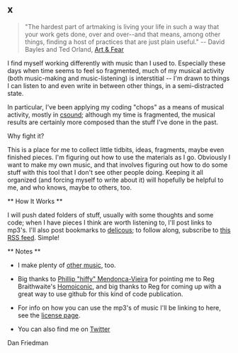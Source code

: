x
---

> "The hardest part of artmaking is living your life in such a way that your
> work gets done, over and over--and that means, among other things, finding a
> host of practices that are just plain useful."
>   -- David Bayles and Ted Orland, [Art & Fear](http://www.amazon.com/Art-Fear-Observations-Rewards-Artmaking/dp/0961454733)

I find myself working differently with music than I used to. Especially these
days when time seems to feel so fragmented, much of my musical activity (both
music-making and music-listening) is interstitial -- I'm drawn to things I can
listen to and even write in between other things, in a semi-distracted state.

In particular, I've been applying my coding "chops" as a means of musical
activity, mostly in [csound](http://csounds.com); although my time is
fragmented, the musical results are certainly more composed than the stuff I've
done in the past.

Why fight it?

This is a place for me to collect little tidbits, ideas, fragments, maybe even
finished pieces. I'm figuring out how to use the materials as I go. Obviously I
want to make my own music, and that involves figuring out how to do some stuff
with this tool that I don't see other people doing. Keeping it all organized
(and forcing myself to write about it) will hopefully be helpful to me, and
who knows, maybe to others, too.

** How It Works **

I will push dated folders of stuff, usually with some thoughts and some code; when
I have pieces I think are worth listening to, I'll post links to mp3's. I'll also post bookmarks to [delicous](http://delicious.com/lamech/x); to follow along, subscribe to [this RSS feed](http://feeds.delicious.com/v2/rss/lamech/x). Simple!

** Notes **

- I make plenty of [other music](http://boywithmachine.net/music), too.

- Big thanks to [Phillip "hiffy" Mendonca-Vieira](http://github.com/phillmv)
  for pointing me to Reg Braithwaite's
[Homoiconic](http://github.com/raganwald/homoiconic/), and big thanks to Reg for
coming up with a great way to use github for this kind of code publication.

- For info on how you can use the mp3's of music I'll be linking to here, see the [license page](http://boywithmachine.net/music/license.html).

- You can also find me on [Twitter](http://twitter.com/lamech)


Dan Friedman
